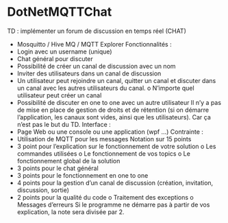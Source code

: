 # DotNetMQTTChat

TD : implémenter un forum de discussion en temps réel (CHAT)
- Mosquitto / Hive MQ / MQTT Explorer
Fonctionnalités :
- Login avec un username (unique)
- Chat général pour discuter
- Possibilité de créer un canal de discussion avec un nom
- Inviter des utilisateurs dans un canal de discussion
- Un utilisateur peut rejoindre un canal, quitter un canal et discuter dans un
canal avec les autres utilisateurs du canal.
o N’importe quel utilisateur peut créer un canal
- Possibilité de discuter en one to one avec un autre utilisateur
Il n’y a pas de mise en place de gestion de droits et de rétention (si on démarre
l’application, les canaux sont vides, ainsi que les utilisateurs). Car ça n’est pas le but
du TD.
Interface :
- Page Web ou une console ou une application (wpf …)
Contrainte :
- Utilisation de MQTT pour les messages
Notation sur 15 points
- 3 point pour l’explication sur le fonctionnement de votre solution
o Les commandes utilisées
o Le fonctionnement de vos topics
o Le fonctionnement global de la solution
- 3 points pour le chat général
- 3 points pour le fonctionnement en one to one
- 4 points pour la gestion d’un canal de discussion (création, invitation,
discussion, sortie)
- 2 points pour la qualité du code
o Traitement des exceptions
o Messages d’erreurs
Si le programme ne démarre pas à partir de vos explication, la note sera divisée
par 2.
